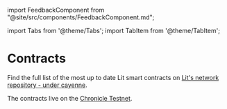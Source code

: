 import FeedbackComponent from "@site/src/components/FeedbackComponent.md";

import Tabs from '@theme/Tabs';
import TabItem from '@theme/TabItem';

# Contracts

Find the full list of the most up to date Lit smart contracts on [Lit's network repository - under cayenne](https://github.com/LIT-Protocol/networks/tree/main/cayenne).

The contracts live on the [Chronicle Testnet](../network/rollup).

<FeedbackComponent/>
